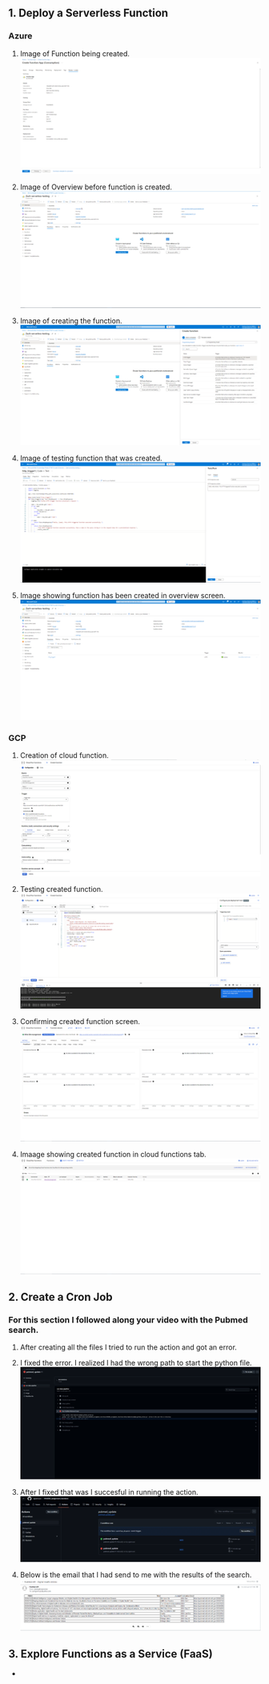 ## 1. Deploy a Serverless Function

### Azure
1. Image of Function being created.
![Image of Azure overview](https://github.com/zgiannuzzi/HHA504_assignment_functions/blob/main/Azure_Function1.png)

2. Image of Overview before function is created.
![Image of Azure overview](https://github.com/zgiannuzzi/HHA504_assignment_functions/blob/main/Azure_Function2.png)

3. Image of creating the function.
![Image of Azure overview](https://github.com/zgiannuzzi/HHA504_assignment_functions/blob/main/Azure_Function3.png)

4. Image of testing function that was created.
![Image of Azure overview](https://github.com/zgiannuzzi/HHA504_assignment_functions/blob/main/Azure_Function4.png)

5. Image showing function has been created in overview screen.
![Image of Azure overview](https://github.com/zgiannuzzi/HHA504_assignment_functions/blob/main/Azure_Function5.png)


### GCP 
1. Creation of cloud function.
![Image of Azure overview](https://github.com/zgiannuzzi/HHA504_assignment_functions/blob/main/GCP_Function1.png)

2. Testing created function.
![Image of Azure overview](https://github.com/zgiannuzzi/HHA504_assignment_functions/blob/main/GCP_Function2.png)

3. Confirming created function screen.
![Image of Azure overview](https://github.com/zgiannuzzi/HHA504_assignment_functions/blob/main/GCP_Function3.png)

4. Imaage showing created function in cloud functions tab.
![Image of Azure overview](https://github.com/zgiannuzzi/HHA504_assignment_functions/blob/main/GCP_Function4.png)


## 2. Create a Cron Job
### For this section I followed along your video with the Pubmed search.

1. After creating all the files I tried to run the action and got an error.
2. I fixed the error. I realized I had the wrong path to start the python file.
![Image of Azure overview](https://github.com/zgiannuzzi/HHA504_assignment_functions/blob/main/github_actions1.png)

3. After I fixed that was I succesful in running the action. 
![Image of Azure overview](https://github.com/zgiannuzzi/HHA504_assignment_functions/blob/main/github_actions3.png)

4. Below is the email that I had send to me with the results of the search.
![Image of Azure overview](https://github.com/zgiannuzzi/HHA504_assignment_functions/blob/main/github_actions2.png)

## 3. Explore Functions as a Service (FaaS)
- 
